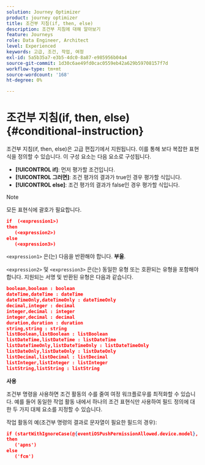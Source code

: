 ```yaml
---
solution: Journey Optimizer
product: journey optimizer
title: 조건부 지침(if, then, else)
description: 조건부 지침에 대해 알아보기
feature: Journeys
role: Data Engineer, Architect
level: Experienced
keywords: 고급, 조건, 작업, 여정
exl-id: 5a5b35a7-e3b5-4dc0-8a87-e985956b04a4
source-git-commit: 1d30c6ae49fd0cac0559eb42a629b59708157f7d
workflow-type: tm+mt
source-wordcount: '168'
ht-degree: 0%

---
```


# 조건부 지침(if, then, else) {#conditional-instruction}

조건부 지침(if, then, else)은 고급 편집기에서 지원됩니다. 이를 통해 보다 복잡한 표현식을 정의할 수 있습니다. 이 구성 요소는 다음 요소로 구성됩니다.

* **[!UICONTROL if]**: 먼저 평가할 조건입니다.
* **[!UICONTROL 그러면]**: 조건 평가의 결과가 true인 경우 평가할 식입니다.
* **[!UICONTROL else]**: 조건 평가의 결과가 false인 경우 평가할 식입니다.

>[!NOTE]
>
>모든 표현식에 괄호가 필요합니다.

```json
if  (<expression1>)
then
   (<expression2>)
else
   (<expression3>)
```

`<expression1>` 은(는) 다음을 반환해야 합니다. **부울**.

`<expression2>` 및 `<expression3>` 은(는) 동일한 유형 또는 호환되는 유형을 포함해야 합니다. 지원되는 서명 및 반환된 유형은 다음과 같습니다.

```json
boolean,boolean : boolean
dateTime,dateTime : dateTime
dateTimeOnly,dateTimeOnly : dateTimeOnly
decimal,integer : decimal
integer,decimal : integer
integer,decimal : decimal
duration,duration : duration
string,string : string
listBoolean,listBoolean : listBoolean
listDateTime,listDateTime : listDateTime
listDateTimeOnly,listDateTimeOnly : listDateTimeOnly
listDateOnly,listDateOnly : listDateOnly
listDecimal,listDecimal : listDecimal
listInteger,listInteger : listInteger
listString,listString : listString
```

**사용**

조건부 명령을 사용하면 조건 활동의 수를 줄여 여정 워크플로우를 최적화할 수 있습니다. 예를 들어 동일한 작업 활동 내에서 하나의 조건 표현식만 사용하여 필드 정의에 대한 두 가지 대체 요소를 지정할 수 있습니다.

작업 활동의 예(조건부 명령의 결과로 문자열이 필요한 필드의 경우):

```json
if (startWithIgnoreCase(@{eventiOSPushPermissionAllowed.device.model}, 'iPad') or startWithIgnoreCase(@{eventiOSPushPermissionAllowed.device.model}, 'iOS'))
then
   ('apns')
else
   ('fcm')
```
